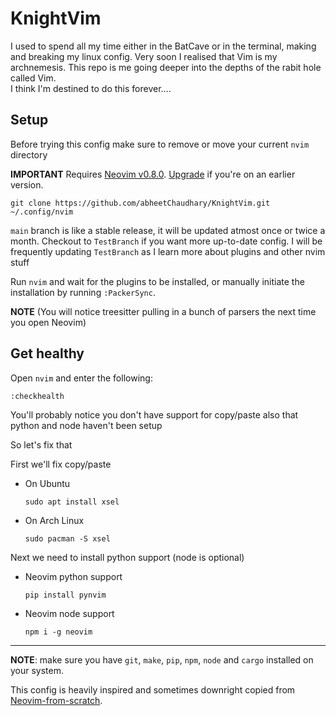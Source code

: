 # KnightVim

I used to spend all my time either in the BatCave or in the terminal, making and breaking my linux config. Very soon I realised that Vim is my archnemesis.
This repo is me going deeper into the depths of the rabit hole called Vim.<br />
I think I'm destined to do this forever....

## Setup

Before trying this config make sure to remove or move your current `nvim` directory

**IMPORTANT** Requires [Neovim v0.8.0](https://github.com/neovim/neovim/releases).  [Upgrade](#upgrade-to-latest-release) if you're on an earlier version. 
```
git clone https://github.com/abheetChaudhary/KnightVim.git ~/.config/nvim
```
`main` branch is like a stable release,  it will be updated atmost once or twice a month. Checkout to `TestBranch` if you want more up-to-date config. I will be frequently updating `TestBranch` as I learn more about plugins and other nvim stuff

Run `nvim` and wait for the plugins to be installed,  or manually initiate the installation by running `:PackerSync`.

**NOTE** (You will notice treesitter pulling in a bunch of parsers the next time you open Neovim) 


## Get healthy

Open `nvim` and enter the following:

```
:checkhealth
```

You'll probably notice you don't have support for copy/paste also that python and node haven't been setup

So let's fix that

First we'll fix copy/paste

- On Ubuntu

  ```
  sudo apt install xsel
  ```

- On Arch Linux

  ```
  sudo pacman -S xsel
  ```

Next we need to install python support (node is optional)

- Neovim python support

  ```
  pip install pynvim
  ```

- Neovim node support

  ```
  npm i -g neovim
  ```
---

**NOTE**: make sure you have `git`, `make`, `pip`, `npm`, `node` and `cargo` installed on your system.

This config is heavily inspired and sometimes downright copied from [Neovim-from-scratch](https://github.com/LunarVim/Neovim-from-scratch).
